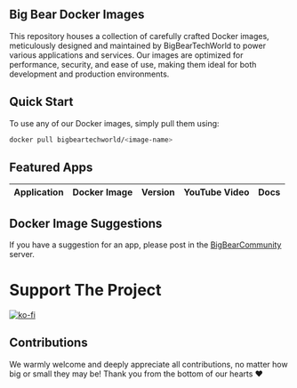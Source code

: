 ## Big Bear Docker Images

This repository houses a collection of carefully crafted Docker images, meticulously designed and maintained by BigBearTechWorld to power various applications and services. Our images are optimized for performance, security, and ease of use, making them ideal for both development and production environments.

## Quick Start

To use any of our Docker images, simply pull them using:

```bash
docker pull bigbeartechworld/<image-name>
```

## Featured Apps

| Application | Docker Image | Version | YouTube Video | Docs |
| --- | --- | --- | --- | --- |


## Docker Image Suggestions

If you have a suggestion for an app, please post in the [BigBearCommunity](https://community.bigbeartechworld.com) server.

# Support The Project

[![ko-fi](https://ko-fi.com/img/githubbutton_sm.svg)](https://ko-fi.com/E1E5NDK3I)

## Contributions

We warmly welcome and deeply appreciate all contributions, no matter how big or small they may be! Thank you from the bottom of our hearts ❤️
